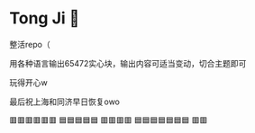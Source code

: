 # Tong Ji 💊

整活repo（

用各种语言输出65472实心块，输出内容可适当变动，切合主题即可

玩得开心w

最后祝上海和同济早日恢复owo

🟥🟥🟥🟥🟥🟥
🟦🟦🟦🟦🟦
🟥🟥🟥🟥
🟦🟦🟦🟦🟦🟦🟦
🟥🟥
